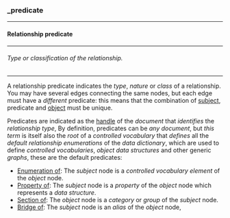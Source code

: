 ### _predicate

------

#### Relationship predicate

------

###### Type or classification of the relationship.

------

A relationship predicate indicates the *type*, *nature* or *class* of a relationship. You may have several edges connecting the same nodes, but each edge must have a *different* predicate: this means that the combination of [subject](_from), predicate and [object](_to) must be unique.

Predicates are indicated as the [handle](_id) of the *document* that *identifies* the *relationship type*, By definition, predicates can be *any document*, but *this term* is itself also the *root* of a *controlled vocabulary* that *defines* all the *default relationship enumerations* of the *data dictionary*, which are used to define *controlled vocabularies*, *object data structures* and other generic *graphs*, these are the default predicates:

- [Enumeration of](_predicate_enum-of): The *subject* node is a *controlled vocabulary element* of the *object* node.
- [Property of](_predicate_property-of): The *subject* node is a *property* of the *object* node which represents a *data structure*.
- [Section of](_predicate_section-of): The *object* node is a *category* or *group* of the *subject* node.
- [Bridge of](_predicate_bridge-of): The *subject* node is an *alias* of the *object* node,